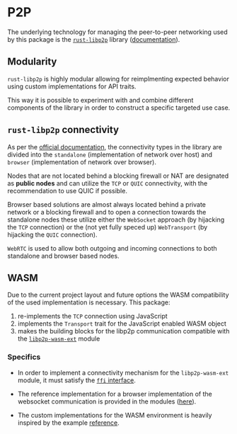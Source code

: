 # P2P

The underlying technology for managing the peer-to-peer networking used by this package is the [`rust-libp2p`](https://github.com/libp2p/rust-libp2p) library ([documentation](https://docs.libp2p.io/)).


## Modularity
`rust-libp2p` is highly modular allowing for reimplmenting expected behavior using custom implementations for API traits.

This way it is possible to experiment with and combine different components of the library in order to construct a specific targeted use case.


## `rust-libp2p` connectivity
As per the [official documentation](https://connectivity.libp2p.io/), the connectivity types in the library are divided into the `standalone` (implementation of network over host) and `browser` (implementation of network over browser). 

Nodes that are not located behind a blocking firewall or NAT are designated as **public nodes** and can utilize the `TCP` or `QUIC` connectivity, with the recommendation to use QUIC if possible.

Browser based solutions are almost always located behind a private network or a blocking firewall and to open a connection towards the standalone nodes these utilize either the `WebSocket` approach (by hijacking the `TCP` connection) or the (not yet fully speced up) `WebTransport` (by hijacking the `QUIC` connection).

`WebRTC` is used to allow both outgoing and incoming connections to both standalone and browser based nodes.


## WASM
Due to the current project layout and future options the WASM compatibility of the used implementation is necessary. This package:
1. re-implements the `TCP` connection using JavaScript
2. implements the `Transport` trait for the JavaScript enabled WASM object
3. makes the building blocks for the libp2p communication compatible with the [`libp2p-wasm-ext`](https://crates.io/crates/libp2p-wasm-ext) module


### Specifics
* In order to implement a connectivity mechanism for the `libp2p-wasm-ext` module, it must satisfy the [`ffi` interface](https://docs.rs/libp2p-wasm-ext/latest/libp2p_wasm_ext/ffi/index.html).

* The reference implementation for a browser implementation of the websocket communication is provided in the modules ([here](https://docs.rs/libp2p-wasm-ext/latest/libp2p_wasm_ext/ffi/fn.websocket_transport.html)).

* The custom implementations for the WASM environment is heavily inspired by the example [reference](https://github.com/libp2p/rust-libp2p/blob/1a9cf4f7760724032b729c43165716c7ecd842ad/transports/wasm-ext/src/websockets.js).
